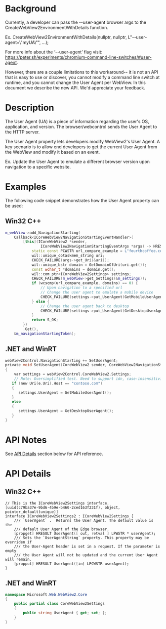 # Background

Currently, a developer can pass the --user-agent browser args to the CreateWebView2EnvironmentWithDetails function. 

Ex. CreateWebView2EnvironmentWithDetails(nullptr, nullptr, L"--user-agent=\\"myUA\\"", ...);

For more info about the ‘--user-agent’ flag visit: https://peter.sh/experiments/chromium-command-line-switches/#user-agent.

However, there are a couple limitations to this workaround-- it is not an API that is easy to use or discover, you cannot modify a command line switch at runtime, and you cannot change the User Agent per WebView. In this document we describe the new API. We'd appreciate your feedback.

# Description

The User Agent (UA) is a piece of information regarding the user's OS, application, and version. The browser/webcontrol sends the User Agent to the HTTP server.

The User Agent property lets developers modify WebView2's User Agent. A key scenario is to allow end developers to get the current User Agent from the WebView and modify it based on an event. 

Ex. Update the User Agent to emulate a different browser version upon navigation to a specific website.

# Examples

The following code snippet demonstrates how the User Agent property can be used:

## Win32 C++
    
```cpp 
m_webView->add_NavigationStarting(
    Callback<ICoreWebView2NavigationStartingEventHandler>(
        [this](ICoreWebView2 *sender,
                ICoreWebView2NavigationStartingEventArgs *args) -> HRESULT {
            static const PCWSTR url_compare_example = L"fourthcoffee.com";
            wil::unique_cotaskmem_string uri;
            CHECK_FAILURE(args->get_Uri(&uri));
            wil::unique_bstr domain = GetDomainOfUri(uri.get());
            const wchar_t *domains = domain.get();
            wil::com_ptr<ICoreWebView2Settings> settings;
            CHECK_FAILURE(m_webView->get_Settings(&m_settings));
            if (wcscmp(url_compare_example, domains) == 0) {
                // Upon navigation to a specified url 
                // Change the user agent to emulate a mobile device
                CHECK_FAILURE(settings->put_UserAgent(GetMobileUserAgent())); 
            } else {
                // Change the user agent back to desktop
                CHECK_FAILURE(settings->put_UserAgent(GetDesktopUserAgent()));
            }
            return S_OK;
        })
        .Get(),
    &m_navigationStartingToken);
``` 

## .NET and WinRT

```c #
webView2Control.NavigationStarting += SetUserAgent;
private void SetUserAgent(CoreWebView2 sender, CoreWebView2NavigationStartingEventArgs e)
{
    var settings = webView2Control.CoreWebView2.Settings;
    // Note: Oversimplified test. Need to support idn, case-insensitivity, etc.
   if (new Uri(e.Uri).Host == "contoso.com")
   {
      settings.UserAgent = GetMobileUserAgent();
   }
   else
   {
      settings.UserAgent = GetDesktopUserAgent();
   }
}
```

# API Notes

See [API Details](#api-details) section below for API reference.

# API Details

## Win32 C++
    
```IDL
// This is the ICoreWebView2Settings interface.
[uuid(c79ba37e-9bd6-4b9e-b460-2ced163f231f), object, pointer_default(unique)]
interface ICoreWebView2Settings2 : ICoreWebView2Settings {
    /// `UserAgent` .  Returns the User Agent. The default value is the
    /// default User Agent of the Edge browser.
    [propget] HRESULT UserAgent([ out, retval ] LPWSTR * userAgent);
    /// Sets the `UserAgentString` property. This property may be overriden if
    /// the User-Agent header is set in a request. If the parameter is empty 
    /// the User Agent will not be updated and the current User Agent will remain. 
    [propput] HRESULT UserAgent([in] LPCWSTR userAgent);
}
``` 
## .NET and WinRT

```c#
namespace Microsoft.Web.WebView2.Core
{
    public partial class CoreWebView2Settings
    {
        public string UserAgent { get; set; };
    }
}
```
